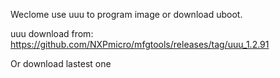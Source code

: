 Weclome use uuu to program image or download uboot.

uuu download from:
https://github.com/NXPmicro/mfgtools/releases/tag/uuu_1.2.91

Or download lastest one


